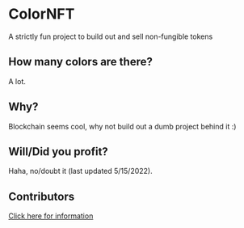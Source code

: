 # ColorNFT
A strictly fun project to build out and sell non-fungible tokens

## How many colors are there?
A lot.

## Why?
Blockchain seems cool, why not build out a dumb project behind it :)

## Will/Did you profit?
Haha, no/doubt it (last updated 5/15/2022).

## Contributors
[Click here for information](https://github.com/nishi7409/ColorNFT/graphs/contributors)
